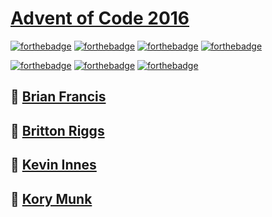 # [Advent of Code 2016](https://adventofcode.com/2016/)
[![forthebadge](https://forthebadge.com/images/badges/made-with-go.svg)](https://forthebadge.com)
[![forthebadge](https://forthebadge.com/images/badges/made-with-rust.svg)](https://forthebadge.com)
[![forthebadge](https://forthebadge.com/images/badges/made-with-c-sharp.svg)](https://forthebadge.com)
[![forthebadge](https://forthebadge.com/images/badges/made-with-javascript.svg)](https://forthebadge.com)


[![forthebadge](https://forthebadge.com/images/badges/uses-badges.svg)](https://forthebadge.com)
[![forthebadge](https://forthebadge.com/images/badges/uses-brains.svg)](https://forthebadge.com)
[![forthebadge](https://forthebadge.com/images/badges/uses-git.svg)](https://forthebadge.com)


## 🎄 [Brian Francis](https://github.com/13bfrancis)
## 🎅 [Britton Riggs](https://github.com/bdriggs)
## 🌟 [Kevin Innes](https://github.com/kinnes36)
## 🎁 [Kory Munk](https://github.com/kmunk)